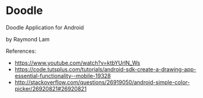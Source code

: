 # Doodle
Doodle Application for Android

by Raymond Lam

References:

- https://www.youtube.com/watch?v=ktbYUrlN_Ws
- https://code.tutsplus.com/tutorials/android-sdk-create-a-drawing-app-essential-functionality--mobile-19328
- http://stackoverflow.com/questions/26919050/android-simple-color-picker/26920821#26920821

